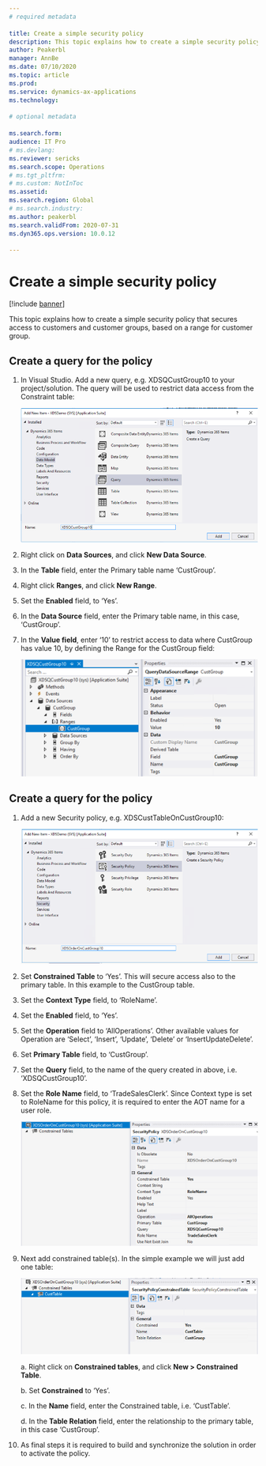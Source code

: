 ```yaml
---
# required metadata

title: Create a simple security policy
description: This topic explains how to create a simple security policy that secures access to customers and customer groups, based on a range for customer group.
author: Peakerbl
manager: AnnBe
ms.date: 07/10/2020
ms.topic: article
ms.prod: 
ms.service: dynamics-ax-applications
ms.technology: 

# optional metadata

ms.search.form: 
audience: IT Pro
# ms.devlang: 
ms.reviewer: sericks
ms.search.scope: Operations
# ms.tgt_pltfrm: 
# ms.custom: NotInToc
ms.assetid: 
ms.search.region: Global
# ms.search.industry: 
ms.author: peakerbl
ms.search.validFrom: 2020-07-31
ms.dyn365.ops.version: 10.0.12

---
```


# Create a simple security policy
[!include [banner](../includes/banner.md)]

This topic explains how to create a simple security policy that secures access to customers and customer groups, based on a range for customer group.

## Create a query for the policy

1.  In Visual Studio. Add a new query, e.g. XDSQCustGroup10 to your
    project/solution. The query will be used to restrict data access from the
    Constraint table:

    ![Add a new query](media/71c5206330564e8c2612a61a5a211dba.png)

2.  Right click on **Data Sources**, and click **New Data Source**.

3.  In the **Table** field, enter the Primary table name ‘CustGroup’.

4.  Right click **Ranges**, and click **New Range**.

5.  Set the **Enabled** field, to ‘Yes’.

6.  In the **Data Source** field, enter the Primary table name, in this case,
    ‘CustGroup’.

7.  In the **Value field**, enter ‘10’ to restrict access to data where
    CustGroup has value 10, by defining the Range for the CustGroup field:

    ![In the Value field, enter 10](media/c970ccc0649fcd2ee4e2b9a9819eb2fc.png)

## Create a query for the policy

1.  Add a new Security policy, e.g. XDSCustTableOnCustGroup10:

    ![Add a security policy](media/118355845fa679f8f004e516f0691cff.png)

2.  Set **Constrained Table** to ‘Yes’. This will secure access also to the
    primary table. In this example to the CustGroup table.

3.  Set the **Context Type** field, to ‘RoleName’.

4.  Set the **Enabled** field, to ‘Yes’.

5.  Set the **Operation** field to ‘AllOperations’. Other available values for
    Operation are ‘Select’, ‘Insert’, ‘Update’, ‘Delete’ or
    ‘InsertUpdateDelete’.

6.  Set **Primary Table** field, to ‘CustGroup’.

7.  Set the **Query** field, to the name of the query created in above, i.e.
    ‘XDSQCustGroup10’.

8.  Set the **Role Name** field, to ‘TradeSalesClerk’. Since Context type is set
    to RoleName for this policy, it is required to enter the AOT name for a user
    role.

    ![In the Role Name field, enter TradeSalesClerk](media/9ad07f1e403cadfc3f1a52c2433e42c7.png)

8.  Next add constrained table(s). In the simple example we will just add one
    table:

    ![Add constrained tables](media/e366725fa084d308b7f02a89a3e6175b.png)

    a.  Right click on **Constrained tables**, and click **New \> Constrained
    Table**.

    b.  Set **Constrained** to ‘Yes’.

    c.  In the **Name** field, enter the Constrained table, i.e. ‘CustTable’.

    d.  In the **Table Relation** field, enter the relationship to the primary
    table, in this case ‘CustGroup’.

10.  As final steps it is required to build and synchronize the solution in order
    to activate the policy.

